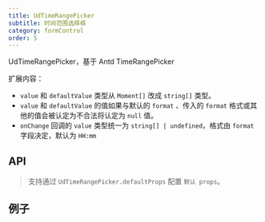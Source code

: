 ```yaml
---
title: UdTimeRangePicker
subtitle: 时间范围选择框
category: formControl
order: 5
---
```


UdTimeRangePicker，基于 Antd TimeRangePicker

扩展内容：

- `value` 和 `defaultValue` 类型从 `Moment[]` 改成 `string[]` 类型。
- `value` 和 `defaultValue` 的值如果与默认的 `format` 、传入的 `format` 格式或其他的值会被认定为不合法将认定为 `null` 值。
- `onChange` 回调的 `value` 类型统一为 `string[] | undefined`，格式由 `format` 字段决定，默认为 `HH:mm`

## API

> 支持通过 `UdTimeRangePicker.defaultProps` 配置 `默认 props`。

<!-- ud-ts("index.tsx", "IUdTimeRangePickerProps") -->

## 例子

<!-- ud-demo("最基本的用法", "受控组件,设置format改变时间格式", "demos/basic.tsx") -->

<!-- ud-demo("非受控", "非受控单独使用时", "demos/uncontrolled.tsx") -->

<!-- ud-demo("结合表单", "结合表单使用", "demos/form.tsx") -->
